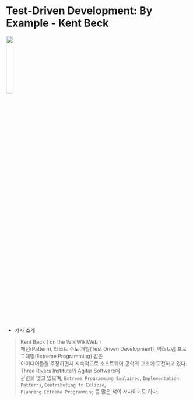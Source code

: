 # Test-Driven Development: By Example - Kent Beck

<img width="20%" src="https://user-images.githubusercontent.com/55771326/175861913-0e333521-2717-4c91-816f-c567b305a789.jpg">

* 저자 소개
> Kent Beck ( on the WikiWikiWeb ) <br>
> 패턴(Pattern), 테스트 주도 개발(Test Driven Development), 익스트림 프로그래밍(Extreme Programming) 같은 <br>
> 아이디어들을 주장하면서 지속적으로 소프트웨어 공학의 교조에 도전하고 있다. Three Rivers Institute와 Agitar Software에<br>
> 관련을 맺고 있으며, `Extreme Programming Explained`, `Implementation Patterns`, `Contributing to Eclipse`, <br>
> `Planning Extreme Programming` 등 많은 책의 저자이기도 하다.


<br>

